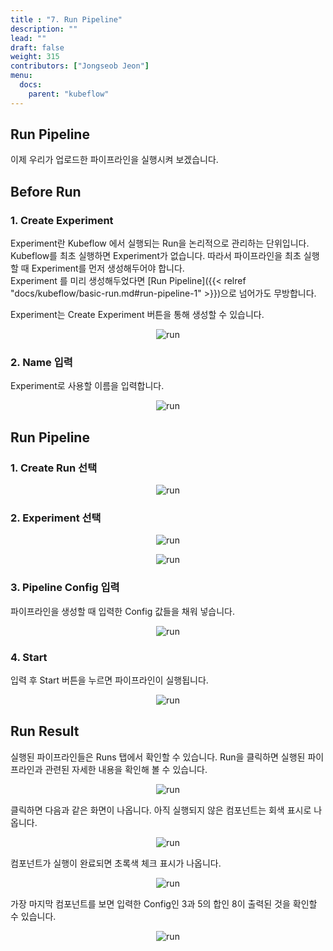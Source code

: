 ```yaml
---
title : "7. Run Pipeline"
description: ""
lead: ""
draft: false
weight: 315
contributors: ["Jongseob Jeon"]
menu:
  docs:
    parent: "kubeflow"
---
```


## Run Pipeline

이제 우리가 업로드한 파이프라인을 실행시켜 보겠습니다.

## Before Run

### 1. Create Experiment

Experiment란 Kubeflow 에서 실행되는 Run을 논리적으로 관리하는 단위입니다.  
Kubeflow를 최초 실행하면 Experiment가 없습니다. 따라서 파이프라인을 최초 실행할 때 Experiment를 먼저 생성해두어야 합니다.  
Experiment 를 미리 생성해두었다면 [Run Pipeline]({{< relref "docs/kubeflow/basic-run.md#run-pipeline-1" >}})으로 넘어가도 무방합니다.

Experiment는 Create Experiment 버튼을 통해 생성할 수 있습니다.

<p align="center">
  <img src="/images/docs/kubeflow/run-0.png" title="run"/>
</p>

### 2. Name 입력

Experiment로 사용할 이름을 입력합니다.
<p align="center">
  <img src="/images/docs/kubeflow/run-1.png" title="run"/>
</p>

## Run Pipeline

### 1. Create Run 선택

<p align="center">
  <img src="/images/docs/kubeflow/run-2.png" title="run"/>
</p>

### 2. Experiment 선택

<p align="center">
  <img src="/images/docs/kubeflow/run-9.png" title="run"/>
</p>

<p align="center">
  <img src="/images/docs/kubeflow/run-10.png" title="run"/>
</p>

### 3. Pipeline Config 입력

파이프라인을 생성할 때 입력한 Config 값들을 채워 넣습니다.
<p align="center">
  <img src="/images/docs/kubeflow/run-3.png" title="run"/>
</p>

### 4. Start

입력 후 Start 버튼을 누르면 파이프라인이 실행됩니다.
<p align="center">
  <img src="/images/docs/kubeflow/run-4.png" title="run"/>
</p>

## Run Result

실행된 파이프라인들은 Runs 탭에서 확인할 수 있습니다.
Run을 클릭하면 실행된 파이프라인과 관련된 자세한 내용을 확인해 볼 수 있습니다.

<p align="center">
  <img src="/images/docs/kubeflow/run-5.png" title="run"/>
</p>

클릭하면 다음과 같은 화면이 나옵니다. 아직 실행되지 않은 컴포넌트는 회색 표시로 나옵니다.

<p align="center">
  <img src="/images/docs/kubeflow/run-6.png" title="run"/>
</p>

컴포넌트가 실행이 완료되면 초록색 체크 표시가 나옵니다.

<p align="center">
  <img src="/images/docs/kubeflow/run-7.png" title="run"/>
</p>

가장 마지막 컴포넌트를 보면 입력한 Config인 3과 5의 합인 8이 출력된 것을 확인할 수 있습니다.

<p align="center">
  <img src="/images/docs/kubeflow/run-8.png" title="run"/>
</p>
